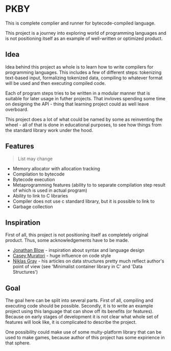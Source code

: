 # PKBY

This is complete complier and runner for bytecode-compiled language.

This project is a journey into exploring world of programming languages and is not positioning itself as an example of well-written or optimized product. 

## Idea

Idea behind this project as whole is to learn how to write compilers for programming languages. This includes a few of different steps: tokenizing text-based input, formalizing tokenized data, compiling to whatever format will be used and then executing compiled code. 

Each of program steps tries to be written in a modular manner that is suitable for later usage in futher projects. That invloves spending some time on designing the API - thing that learning project could as well leave overboard.

This project does a lot of what could be named by some as reinventing the wheel - all of that is done in educational purposes, to see how things from the standard library work under the hood.

## Features

> List may change

* Memory allocator with allocation tracking
* Compilation to bytecode
* Bytecode execution
* Metaprogramming features (ability to to separate compilation step result of which is used in actual program)
* Ability to link to C libraries
* Compiler does not use c standard library, but it is possible to link to 
* Garbage collection

## Inspiration

First of all, this project is not positioning itself as completely original product. Thus, some acknowledgements have to be made.

* [Jonathan Blow](https://www.youtube.com/user/jblow888) - inspiration about syntax and language design
* [Casey Muratori](https://www.youtube.com/c/MollyRocket) - huge influence on code style 
* [Niklas Gray](https://www.gamasutra.com/blogs/author/NiklasGray/1016727/) - his articles on data structures pretty much reflect author's point of view (see 'Minimalist container library in C' and 'Data Structures')

## Goal

The goal here can be split into several parts. 
First of all, compiling and executing code should be possible. Secondly, it is to write an example project using this language that can show off its benefits (or features). Because on early stages of development it is not clear what whole set of features will look like, it is complicated to describe the project. 

One possibility could make use of some multy-platform library that can be used to make games, because author of this project has some expirience in that sphere.